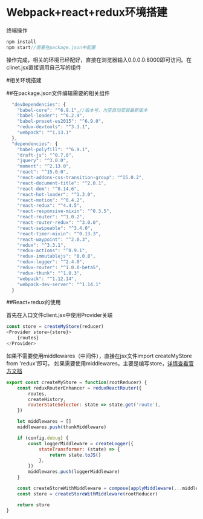 # Webpack+react+redux环境搭建
终端操作
```js
npm install
npm start//需要在package.json中配置
```
操作完成，相关的环境已经配好，直接在浏览器输入0.0.0.0:8000即可访问。在clinet.jsx直接调用自己写的组件

#相关环境搭建

##在package.json文件编辑需要的相关组件

```js
  "devDependencies": {
    "babel-core": "^6.9.1",//版本号，为空自动安装最新版本
    "babel-loader": "^6.2.4",
    "babel-preset-es2015": "^6.9.0",
    "redux-devtools": "^3.3.1",
    "webpack": "^1.13.1"
  },
  "dependencies": {
    "babel-polyfill": "^6.9.1",
    "draft-js": "^0.7.0",
    "jquery": "^3.0.0",
    "moment": "^2.13.0",
    "react": "^15.0.0",
    "react-addons-css-transition-group": "^15.0.2",
    "react-document-title": "^2.0.1",
    "react-dom": "^0.14.6",
    "react-hot-loader": "^1.3.0",
    "react-motion": "^0.4.2",
    "react-redux": "^4.4.5",
    "react-responsive-mixin": "^0.3.5",
    "react-router": "^1.0.2",
    "react-router-redux": "^3.0.0",
    "react-swipeable": "^3.4.0",
    "react-timer-mixin": "^0.13.3",
    "react-waypoint": "^2.0.3",
    "redux": "^3.3.1",
    "redux-actions": "^0.9.1",
    "redux-immutablejs": "0.0.8",
    "redux-logger": "^2.4.0",
    "redux-router": "^1.0.0-beta5",
    "redux-thunk": "^1.0.3",
    "webpack": "^1.12.14",
    "webpack-dev-server": "^1.14.1"
  }
```

##React+redux的使用

首先在入口文件client.jsx中使用Provider关联

```js
const store = createMyStore(reducer)
<Provider store={store}>
    {routes}
</Provider>
```

如果不需要使用middlewares（中间件），直接在jsx文件import createMyStore from 'redux'即可。
如果需要使用middlewares，主要是编写store，[详情查看官方文档](http://cn.redux.js.org/docs/api/compose.html)

```js
export const createMyStore = function(rootReducer) {
    const reduxRouterEnhancer = reduxReactRouter({
        routes,
        createHistory,
        routerStateSelector: state => state.get('route'),
    })

    let middlewares = []
    middlewares.push(thunkMiddleware)

    if (config.debug) {
        const loggerMiddleware = createLogger({
            stateTransformer: (state) => {
                return state.toJS()
            },
        })
        middlewares.push(loggerMiddleware)
    }

    const createStoreWithMiddleware = compose(applyMiddleware(...middlewares), reduxRouterEnhancer)(createStore)
    const store = createStoreWithMiddleware(rootReducer)

    return store
}
```